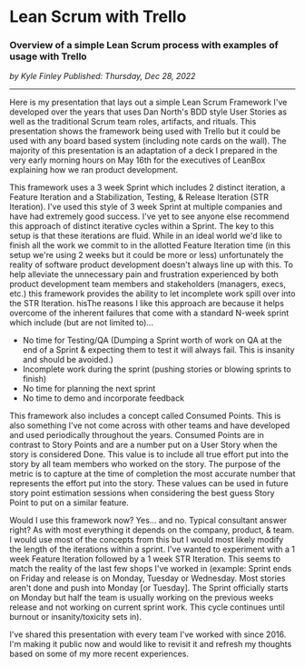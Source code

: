 # Lean Scrum with Trello

### Overview of a simple Lean Scrum process with examples of usage with Trello

_<div class="article-meta-data"> by Kyle Finley</span> Published:
<time itemprop="pubdate" datetime="12/28/2022">Thursday, Dec 28, 2022</time></div>_

---

Here is my presentation that lays out a simple Lean Scrum Framework I've developed over
the years that uses Dan North's BDD style User Stories as well as the traditional Scrum
team roles, artifacts, and rituals. This presentation shows the framework being used with
Trello but it could be used with any board based system (including note cards on the
wall). The majority of this presentation is an adaptation of a deck I prepared in the very
early morning hours on May 16th for the executives of LeanBox explaining how we ran
product development.

<g-slides presentation-id="1BJo9I1uvY6txSYAZ8Jz9oi2kbGchtcCRV7nrY4KvGPQ"></g-slides>

This framework uses a 3 week Sprint which includes 2 distinct iteration, a Feature
Iteration and a Stabilization, Testing, & Release Iteration (STR Iteration). I've used
this style of 3 week Sprint at multiple companies and have had extremely good success.
I've yet to see anyone else recommend this approach of distinct iterative cycles within a
Sprint. The key to this setup is that these iterations are fluid. While in an ideal world
we'd like to finish all the work we commit to in the allotted Feature Iteration time (in
this setup we're using 2 weeks but it could be more or less) unfortunately the reality of
software product development doesn't always line up with this. To help alleviate the
unnecessary pain and frustration experienced by both product development team members and
stakeholders (managers, execs, etc.) this framework provides the ability to let incomplete
work spill over into the STR Iteration. hisThe reasons I like this approach are because it
helps overcome of the inherent failures that come with a standard N-week sprint which
include (but are not limited to)...

- No time for Testing/QA (Dumping a Sprint worth of work on QA at the end of a Sprint &
  expecting them to test it will always fail. This is insanity and should be avoided.)
- Incomplete work during the sprint (pushing stories or blowing sprints to finish)
- No time for planning the next sprint
- No time to demo and incorporate feedback

This framework also includes a concept called Consumed Points. This is also something I've
not come across with other teams and have developed and used periodically throughout the
years. Consumed Points are in contrast to Story Points and are a number put on a User
Story when the story is considered Done. This value is to include all true effort put into
the story by all team members who worked on the story. The purpose of the metric is to
capture at the time of completion the most accurate number that represents the effort put
into the story. These values can be used in future story point estimation sessions when
considering the best guess Story Point to put on a similar feature.

Would I use this framework now? Yes... and no. Typical consultant answer right? As with
most everything it depends on the company, product, & team. I would use most of the
concepts from this but I would most likely modify the length of the iterations within a
sprint. I've wanted to experiment with a 1 week Feature Iteration followed by a 1 week STR
Iteration. This seems to match the reality of the last few shops I've worked in (example:
Sprint ends on Friday and release is on Monday, Tuesday or Wednesday. Most stories aren't
done and push into Monday [or Tuesday]. The Sprint officially starts on Monday but half
the team is usually working on the previous weeks release and not working on current
sprint work. This cycle continues until burnout or insanity/toxicity sets in).

I've shared this presentation with every team I've worked with since 2016. I'm making it
public now and would like to revisit it and refresh my thoughts based on some of my more
recent experiences.
